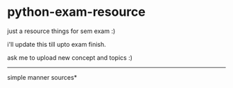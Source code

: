 # python-exam-resource
just a resource things for sem exam :)



i'll update this till upto exam finish.

ask me to upload new concept and topics :)


---

simple manner sources*
